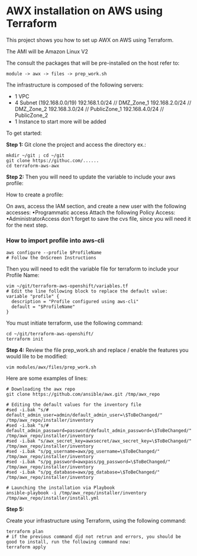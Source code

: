# AWX installation on AWS using Terraform

This project shows you how to set up AWX on AWS using Terraform.

The AMI will be Amazon Linux V2

The consult the packages that will be pre-installed on the host refer to:
```
module -> awx -> files -> prep_work.sh
```

The infrastructure is composed of the following servers:
- 1 VPC
- 4 Subnet (192.168.0.0/19)
    192.168.1.0/24  // DMZ_Zone_1
    192.168.2.0/24  // DMZ_Zone_2
    192.168.3.0/24  // PublicZone_1
    192.168.4.0/24  // PublicZone_2
- 1 Instance  to start more will be added

To get started:

**Step 1:**
Git clone the project and access the directory
ex.:
```
mkdir ~/git ; cd ~/git
git clone https://githuc.com/......
cd terraform-aws-awx
```

**Step 2:**
Then you will need to update the variable to include your aws profile:

How to create a profile:

On aws, access the IAM section, and create a new user with the following accesses:
•Programmatic access
 Attach the following Policy Access:
•AdministratorAccess
don't forget to save the cvs file, since you will need it for the next step.

### How to import profile into aws-cli
```
aws configure --profile $ProfileName
# Follow the OnScreen Instructions
```

Then you will need to edit the variable file for terraform to include your Profile Name:
```
vim ~/git/terraform-aws-openshift/variables.tf
# Edit the line following block to replace the default value:
variable "profile" {
  description = "Profile configured using aws-cli"
  default = "$ProfileName"
}
```

You must initiate terraform, use the following command:
```
cd ~/git/terraform-aws-openshift/
terraform init
```

**Step 4:**
Review the file prep_work.sh and replace / enable the features you would lile to be modified:  
```
vim modules/awx/files/prep_work.sh
```

Here are some examples of lines:  
```
# Downloading the awx repo
git clone https://github.com/ansible/awx.git /tmp/awx_repo

# Editing the default values for the inventory file
#sed -i.bak "s/# default_admin_user=admin/default_admin_user=\$ToBeChanged/" /tmp/awx_repo/installer/inventory
#sed -i.bak "s/# default_admin_password=password/default_admin_password=\$ToBeChanged/" /tmp/awx_repo/installer/inventory
#sed -i.bak "s/awx_secret_key=awxsecret/awx_secret_key=\$ToBeChanged/" /tmp/awx_repo/installer/inventory
#sed -i.bak "s/pg_username=awx/pg_username=\$ToBeChanged/" /tmp/awx_repo/installer/inventory
#sed -i.bak "s/pg_password=awxpass/pg_password=\$ToBeChanged/" /tmp/awx_repo/installer/inventory
#sed -i.bak "s/pg_database=awx/pg_database=\$ToBeChanged/" /tmp/awx_repo/installer/inventory

# Launching the installation via Playbook
ansible-playbook -i /tmp/awx_repo/installer/inventory /tmp/awx_repo/installer/install.yml
```

**Step 5:**

 Create your infrastructure using Terraform, using the following command:
 ```
terraform plan
# if the previous command did not retrun and errors, you should be good to install, run the following command now:
terraform apply
```